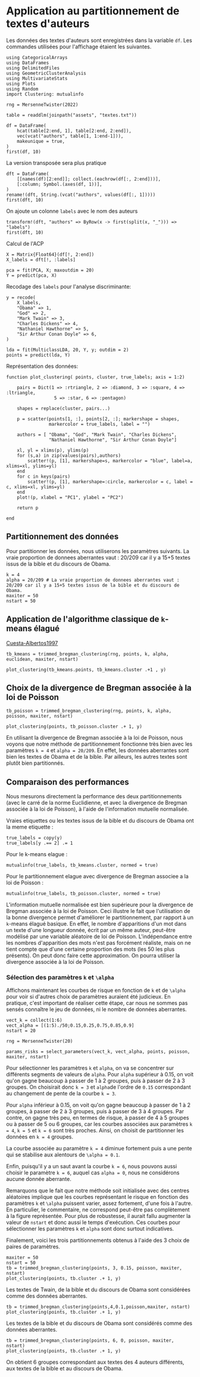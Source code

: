 # Application au partitionnement de textes d'auteurs

Les données des textes d'auteurs sont enregistrées dans la variable `df`.
Les commandes utilisées pour l'affichage étaient les suivantes.

```@example obama
using CategoricalArrays
using DataFrames
using DelimitedFiles
using GeometricClusterAnalysis
using MultivariateStats
using Plots
using Random
import Clustering: mutualinfo

rng = MersenneTwister(2022)

table = readdlm(joinpath("assets", "textes.txt"))

df = DataFrame(
    hcat(table[2:end, 1], table[2:end, 2:end]),
    vec(vcat("authors", table[1, 1:end-1])),
    makeunique = true,
)
first(df, 10)
```

La version transposée sera plus pratique

```@example obama
dft = DataFrame(
    [[names(df)[2:end]]; collect.(eachrow(df[:, 2:end]))],
    [:column; Symbol.(axes(df, 1))],
)
rename!(dft, String.(vcat("authors", values(df[:, 1]))))
first(dft, 10)
```

On ajoute un colonne `labels` avec le nom des auteurs

```@example obama
transform!(dft, "authors" => ByRow(x -> first(split(x, "_"))) => "labels")
first(dft, 10)
```

Calcul de l'ACP
```@example obama
X = Matrix{Float64}(df[!, 2:end])
X_labels = dft[!, :labels]

pca = fit(PCA, X; maxoutdim = 20)
Y = predict(pca, X)
```

Recodage des `labels` pour l'analyse discriminante:
```@example obama
y = recode(
    X_labels,
    "Obama" => 1,
    "God" => 2,
    "Mark Twain" => 3,
    "Charles Dickens" => 4,
    "Nathaniel Hawthorne" => 5,
    "Sir Arthur Conan Doyle" => 6,
)

lda = fit(MulticlassLDA, 20, Y, y; outdim = 2)
points = predict(lda, Y)
```

Représentation des données:

```@example obama
function plot_clustering( points, cluster, true_labels; axis = 1:2)

    pairs = Dict(1 => :rtriangle, 2 => :diamond, 3 => :square, 4 => :ltriangle,
                  5 => :star, 6 => :pentagon)

    shapes = replace(cluster, pairs...)

    p = scatter(points[1, :], points[2, :]; markershape = shapes, 
                markercolor = true_labels, label = "")
    
    authors = [ "Obama", "God", "Mark Twain", "Charles Dickens", 
                "Nathaniel Hawthorne", "Sir Arthur Conan Doyle"]

    xl, yl = xlims(p), ylims(p)
    for (s,a) in zip(values(pairs),authors)
        scatter!(p, [1], markershape=s, markercolor = "blue", label=a, xlims=xl, ylims=yl)
    end
    for c in keys(pairs)
        scatter!(p, [1], markershape=:circle, markercolor = c, label = c, xlims=xl, ylims=yl)
    end
    plot!(p, xlabel = "PC1", ylabel = "PC2")

    return p

end

```



## Partitionnement des données

Pour partitionner les données, nous utiliserons les paramètres
suivants.  La vraie proportion de donnees aberrantes vaut : 20/209
car il y a 15+5 textes issus de la bible et du discours de Obama.

```@example obama
k = 4
alpha = 20/209 # La vraie proportion de donnees aberrantes vaut : 20/209 car il y a 15+5 textes issus de la bible et du discours de Obama.
maxiter = 50
nstart = 50
```

## Application de l'algorithme classique de ``k``-means élagué 

[Cuesta-Albertos1997](@cite)

```@example obama
tb_kmeans = trimmed_bregman_clustering(rng, points, k, alpha, euclidean, maxiter, nstart)

plot_clustering(tb_kmeans.points, tb_kmeans.cluster .+1 , y)
```

## Choix de la divergence de Bregman associée à la loi de Poisson

```@example obama
tb_poisson = trimmed_bregman_clustering(rng, points, k, alpha, poisson, maxiter, nstart)

plot_clustering(points, tb_poisson.cluster .+ 1, y)
```

En utilisant la divergence de Bregman associée à la loi de Poisson,
nous voyons que notre méthode de partitionnement fonctionne très
bien avec les paramètres `k = 4` et `alpha = 20/209`. En effet, les
données aberrantes sont bien les textes de Obama et de la bible.
Par ailleurs, les autres textes sont plutôt bien partitionnés.


## Comparaison des performances

Nous mesurons directement la performance des deux partitionnements
(avec le carré de la norme Euclidienne, et avec la divergence de
Bregman associée à la loi de Poisson), à l'aide de l'information
mutuelle normalisée.

Vraies etiquettes ou les textes issus de la bible et du discours de Obama ont la meme etiquette :
```@example obama
true_labels = copy(y)
true_labels[y .== 2] .= 1
```

Pour le k-means elague :
```@example obama
mutualinfo(true_labels, tb_kmeans.cluster, normed = true)
```

Pour le partitionnement elague avec divergence de Bregman associee a la loi de Poisson :

```@example obama
mutualinfo(true_labels, tb_poisson.cluster, normed = true)
```

L'information mutuelle normalisée est bien supérieure pour la
divergence de Bregman associée à la loi de Poisson. Ceci illustre
le fait que l'utilisation de la bonne divergence permet d'améliorer
le partitionnement, par rapport à un ``k``-means élagué basique.
En effet, le nombre d'apparitions d'un mot dans un texte d'une
longueur donnée, écrit par un même auteur, peut-être modélisé par
une variable aléatoire de loi de Poisson. L'indépendance entre les
nombres d'apparition des mots n'est pas forcément réaliste, mais
on ne tient compte que d'une certaine proportion des mots (les 50
les plus présents). On peut donc faire cette approximation. On
pourra utiliser la divergence associée à la loi de Poisson.

### Sélection des paramètres ``k`` et ``\alpha``

Affichons maintenant les courbes de risque en fonction de ``k`` et
de ``\alpha`` pour voir si d'autres choix de paramètres auraient
été judicieux. En pratique, c'est important de réaliser cette étape,
car nous ne sommes pas sensés connaître le jeu de données, ni le
nombre de données aberrantes.

```@example obama
vect_k = collect(1:6)
vect_alpha = [(1:5)./50;0.15,0.25,0.75,0.85,0.9]
nstart = 20

rng = MersenneTwister(20)

params_risks = select_parameters(vect_k, vect_alpha, points, poisson, maxiter, nstart)
```

Pour sélectionner les paramètres `k` et `alpha`, on va se concentrer
sur différents segments de valeurs de `alpha`. Pour `alpha` supérieur
à 0.15, on voit qu'on gagne beaucoup à passer de 1 à 2 groupes,
puis à passer de 2 à 3 groupes. On choisirait donc `k = 3` et
`alpha`de l'ordre de ``0.15`` correspondant au changement de pente
de la courbe `k = 3`.

Pour `alpha` inférieur à 0.15, on voit qu'on gagne beaucoup à passer
de 1 à 2 groupes, à passer de 2 à 3 groupes, puis à passer de 3 à
4 groupes. Par contre, on gagne très peu, en termes de risque,  à
passer de 4 à 5 groupes ou à passer de 5 ou 6 groupes, car les
courbes associées aux paramètres ``k = 4``, ``k = 5`` et ``k = 6``
sont très proches. Ainsi, on choisit de partitionner les données
en ``k = 4`` groupes.

La courbe associée au paramètre ``k = 4`` diminue fortement puis a
une pente qui se stabilise aux alentours de ``\alpha = 0.1``.

Enfin, puisqu'il y a un saut avant la courbe ``k = 6``, nous pouvons
aussi choisir le paramètre `k = 6`, auquel cas `alpha = 0`, nous
ne considérons aucune donnée aberrante.

Remarquons que le fait que notre méthode soit initialisée avec des
centres aléatoires implique que les courbes représentant le risque
en fonction des paramètres ``k`` et ``\alpha`` puissent varier,
assez fortement, d'une fois à l'autre. En particulier, le commentaire,
ne correspond peut-être pas complètement à la figure représentée.
Pour plus de robustesse, il aurait fallu augmenter la valeur de
`nstart` et donc aussi le temps d'exécution. Ces courbes pour
sélectionner les paramètres `k` et `alpha` sont donc surtout
indicatives.

Finalement, voici les trois partitionnements obtenus à l'aide des 3 choix de paires de paramètres. 

```@example obama
maxiter = 50
nstart = 50
tb = trimmed_bregman_clustering(points, 3, 0.15, poisson, maxiter, nstart)
plot_clustering(points, tb.cluster .+ 1, y)
```

Les textes de Twain, de la bible et du discours de Obama sont considérées comme des données aberrantes.

```@example obama
tb = trimmed_bregman_clustering(points,4,0.1,poisson,maxiter, nstart)
plot_clustering(points, tb.cluster .+ 1, y)
```

Les textes de la bible et du discours de Obama sont considérés comme des données aberrantes.

```@example obama
tb = trimmed_bregman_clustering(points, 6, 0, poisson, maxiter, nstart)
plot_clustering(points, tb.cluster .+ 1, y)
```

On obtient 6 groupes correspondant aux textes des 4 auteurs différents,
aux textes de la bible et au discours de Obama.

